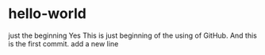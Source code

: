 # hello-world
just the beginning
Yes This is just beginning of the using of GitHub. And this is the first commit.
add a new line
